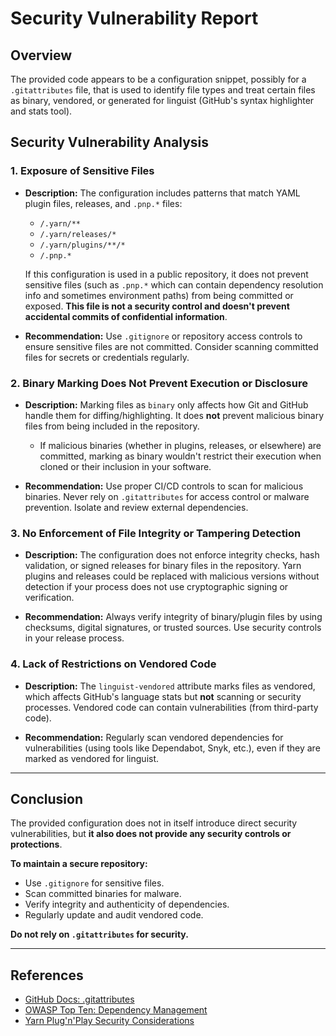 # Security Vulnerability Report

## Overview

The provided code appears to be a configuration snippet, possibly for a `.gitattributes` file, that is used to identify file types and treat certain files as binary, vendored, or generated for linguist (GitHub's syntax highlighter and stats tool).

## Security Vulnerability Analysis

### 1. Exposure of Sensitive Files

- **Description:** The configuration includes patterns that match YAML plugin files, releases, and `.pnp.*` files:
    - `/.yarn/**`
    - `/.yarn/releases/*`
    - `/.yarn/plugins/**/*`
    - `/.pnp.*`

    If this configuration is used in a public repository, it does not prevent sensitive files (such as `.pnp.*` which can contain dependency resolution info and sometimes environment paths) from being committed or exposed. **This file is not a security control and doesn't prevent accidental commits of confidential information**.

- **Recommendation:** Use `.gitignore` or repository access controls to ensure sensitive files are not committed. Consider scanning committed files for secrets or credentials regularly.

### 2. Binary Marking Does Not Prevent Execution or Disclosure

- **Description:** Marking files as `binary` only affects how Git and GitHub handle them for diffing/highlighting. It does **not** prevent malicious binary files from being included in the repository.

    - If malicious binaries (whether in plugins, releases, or elsewhere) are committed, marking as binary wouldn't restrict their execution when cloned or their inclusion in your software.

- **Recommendation:** Use proper CI/CD controls to scan for malicious binaries. Never rely on `.gitattributes` for access control or malware prevention. Isolate and review external dependencies.

### 3. No Enforcement of File Integrity or Tampering Detection

- **Description:** The configuration does not enforce integrity checks, hash validation, or signed releases for binary files in the repository. Yarn plugins and releases could be replaced with malicious versions without detection if your process does not use cryptographic signing or verification.

- **Recommendation:** Always verify integrity of binary/plugin files by using checksums, digital signatures, or trusted sources. Use security controls in your release process.

### 4. Lack of Restrictions on Vendored Code

- **Description:** The `linguist-vendored` attribute marks files as vendored, which affects GitHub's language stats but **not** scanning or security processes. Vendored code can contain vulnerabilities (from third-party code).

- **Recommendation:** Regularly scan vendored dependencies for vulnerabilities (using tools like Dependabot, Snyk, etc.), even if they are marked as vendored for linguist.

---

## Conclusion

The provided configuration does not in itself introduce direct security vulnerabilities, but **it also does not provide any security controls or protections**. 

**To maintain a secure repository:**
- Use `.gitignore` for sensitive files.
- Scan committed binaries for malware.
- Verify integrity and authenticity of dependencies.
- Regularly update and audit vendored code.

**Do not rely on `.gitattributes` for security.**

---

## References

- [GitHub Docs: .gitattributes](https://docs.github.com/en/get-started/getting-started-with-git/configuring-gitattributes)
- [OWASP Top Ten: Dependency Management](https://owasp.org/www-project-top-ten/2021/A06_2021-Vulnerable_and_Outdated_Components/)
- [Yarn Plug'n'Play Security Considerations](https://yarnpkg.com/features/pnp#security)
